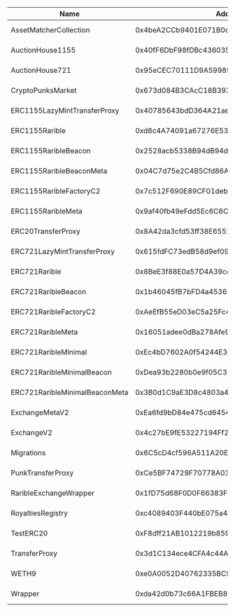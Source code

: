  Name | Address | Url 
 --- | --- | ---
 AssetMatcherCollection | 0x4beA2CCb9401E071B0d6FBFB40eed9EC88b27BD0 | https://spicy-explorer.chiliz.com/0x4beA2CCb9401E071B0d6FBFB40eed9EC88b27BD0 
 AuctionHouse1155 | 0x40fF6DbF98fDBc43603554d38C74664f5d216b4a | https://spicy-explorer.chiliz.com/0x40fF6DbF98fDBc43603554d38C74664f5d216b4a 
 AuctionHouse721 | 0x95eCEC70111D9A59989c4a66920965e75Ec418B2 | https://spicy-explorer.chiliz.com/0x95eCEC70111D9A59989c4a66920965e75Ec418B2 
 CryptoPunksMarket | 0x673d084B3CAcC18B3933F24285199C2578BaF587 | https://spicy-explorer.chiliz.com/0x673d084B3CAcC18B3933F24285199C2578BaF587 
 ERC1155LazyMintTransferProxy | 0x40785643bdD364A21aeE1d138E026e8914c98572 | https://spicy-explorer.chiliz.com/0x40785643bdD364A21aeE1d138E026e8914c98572 
 ERC1155Rarible | 0xd8c4A74091a67276E5323Fe41C2286F8975ae3aA | https://spicy-explorer.chiliz.com/0xd8c4A74091a67276E5323Fe41C2286F8975ae3aA 
 ERC1155RaribleBeacon | 0x2528acb5338B94dB94dAcFDD17071c5B3990Bd5B | https://spicy-explorer.chiliz.com/0x2528acb5338B94dB94dAcFDD17071c5B3990Bd5B 
 ERC1155RaribleBeaconMeta | 0x04C7d75e2C4B5Cfd86A7231A77b0584b0b04c32b | https://spicy-explorer.chiliz.com/0x04C7d75e2C4B5Cfd86A7231A77b0584b0b04c32b 
 ERC1155RaribleFactoryC2 | 0x7c512F690E89CF01deb04Bc68af95b1A5f7A2504 | https://spicy-explorer.chiliz.com/0x7c512F690E89CF01deb04Bc68af95b1A5f7A2504 
 ERC1155RaribleMeta | 0x9af40fb49eFdd5Ec6C6C4c5d065f2e8827b0CaB0 | https://spicy-explorer.chiliz.com/0x9af40fb49eFdd5Ec6C6C4c5d065f2e8827b0CaB0 
 ERC20TransferProxy | 0x8A42da3cfd53ff38E6551cc3a05F536428DaaE34 | https://spicy-explorer.chiliz.com/0x8A42da3cfd53ff38E6551cc3a05F536428DaaE34 
 ERC721LazyMintTransferProxy | 0x615fdFC73edB58d9ef09574B5284E6E6362F7f6D | https://spicy-explorer.chiliz.com/0x615fdFC73edB58d9ef09574B5284E6E6362F7f6D 
 ERC721Rarible | 0x8BeE3f88E0a57D4A39ced7F2bC5AA6deB609c197 | https://spicy-explorer.chiliz.com/0x8BeE3f88E0a57D4A39ced7F2bC5AA6deB609c197 
 ERC721RaribleBeacon | 0x1b46045fB7bFD4a4536208E31d4Bf1139A3349C1 | https://spicy-explorer.chiliz.com/0x1b46045fB7bFD4a4536208E31d4Bf1139A3349C1 
 ERC721RaribleFactoryC2 | 0xAeEfB55eD03eC5a25Fc4C84354b6C8c65Df963EA | https://spicy-explorer.chiliz.com/0xAeEfB55eD03eC5a25Fc4C84354b6C8c65Df963EA 
 ERC721RaribleMeta | 0x16051adee0dBa278Afe9a450D159Ff08FEE1c004 | https://spicy-explorer.chiliz.com/0x16051adee0dBa278Afe9a450D159Ff08FEE1c004 
 ERC721RaribleMinimal | 0xEc4bD7602A0f54244E35EDa4CF0C975A898Fa80e | https://spicy-explorer.chiliz.com/0xEc4bD7602A0f54244E35EDa4CF0C975A898Fa80e 
 ERC721RaribleMinimalBeacon | 0xDea93b2280b0e9f05C356D6C3D26246176CbB6cB | https://spicy-explorer.chiliz.com/0xDea93b2280b0e9f05C356D6C3D26246176CbB6cB 
 ERC721RaribleMinimalBeaconMeta | 0x3B0d1C9aE3D8c4803a46A3DA9Ad4cf328BC78926 | https://spicy-explorer.chiliz.com/0x3B0d1C9aE3D8c4803a46A3DA9Ad4cf328BC78926 
 ExchangeMetaV2 | 0xEa6fd9bD84e475cd6454D03997F6CD364E3bE21e | https://spicy-explorer.chiliz.com/0xEa6fd9bD84e475cd6454D03997F6CD364E3bE21e 
 ExchangeV2 | 0x4c27bE9fE53227194Ff259D8906A2A1b0479A3AA | https://spicy-explorer.chiliz.com/0x4c27bE9fE53227194Ff259D8906A2A1b0479A3AA 
 Migrations | 0x6C5cD4cf596A511A20E3C30c8b28244e08407720 | https://spicy-explorer.chiliz.com/0x6C5cD4cf596A511A20E3C30c8b28244e08407720 
 PunkTransferProxy | 0xCe5BF74729F70778A03f55C2a2fd76AF6f2eed14 | https://spicy-explorer.chiliz.com/0xCe5BF74729F70778A03f55C2a2fd76AF6f2eed14 
 RaribleExchangeWrapper | 0x1fD75d68F0D0F66383F011D282890BDACE221Dc2 | https://spicy-explorer.chiliz.com/0x1fD75d68F0D0F66383F011D282890BDACE221Dc2 
 RoyaltiesRegistry | 0xc4089403F440bE075a40a8286315D07e6C341834 | https://spicy-explorer.chiliz.com/0xc4089403F440bE075a40a8286315D07e6C341834 
 TestERC20 | 0xF8dff21AB1012219b859fA8354E92D32a6E511cc | https://spicy-explorer.chiliz.com/0xF8dff21AB1012219b859fA8354E92D32a6E511cc 
 TransferProxy | 0x3d1C134ece4CFA4c44AE5D37f74dEeccBceC9031 | https://spicy-explorer.chiliz.com/0x3d1C134ece4CFA4c44AE5D37f74dEeccBceC9031 
 WETH9 | 0xe0A0052D40762335BC98c1A75114De27FaF87497 | https://spicy-explorer.chiliz.com/0xe0A0052D40762335BC98c1A75114De27FaF87497 
 Wrapper | 0xda42d0b73c66A1FBEB856F7B1017b13F49C0584c | https://spicy-explorer.chiliz.com/0xda42d0b73c66A1FBEB856F7B1017b13F49C0584c 
